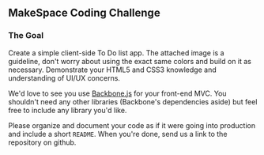 ## MakeSpace Coding Challenge

### The Goal
Create a simple client-side To Do list app. The attached image is a guideline, don't worry about using the exact same colors and build on it as necessary. Demonstrate your HTML5 and CSS3 knowledge and understanding of UI/UX concerns.

We'd love to see you use [Backbone.js](http://backbonejs.org/) for your front-end MVC. You shouldn't need any other libraries (Backbone's dependencies aside) but feel free to include any library you'd like.

Please organize and document your code as if it were going into production and include a short `README`. When you're done, send us a link to the repository on github.
